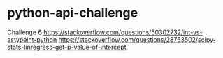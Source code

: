 # python-api-challenge
Challenge 6
https://stackoverflow.com/questions/50302732/int-vs-astypeint-python
https://stackoverflow.com/questions/28753502/scipy-stats-linregress-get-p-value-of-intercept
